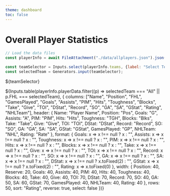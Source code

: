 ```yaml
---
theme: dashboard
toc: false
---
```


# Overall Player Statistics

```js
// Load the data files
const playerInfo = await FileAttachment("./data/allplayers.json").json();

const teamSelector = Inputs.select(playerInfo.teams, {label: "Select Team:"});
const selectedTeam = Generators.input(teamSelector);
```

${teamSelector}

<div class="tab-content">
${Inputs.table(playerInfo.playerData.filter((p) => selectedTeam === "All" || p.FHL === selectedTeam), {
    columns: ["Name", "Position", "FHL", "GamesPlayed", "Goals", "Assists", "PIM", "Hits", "Toughness", "Blocks", "Take", "Give", "TOI", "DStat", "Record", "SO", "GA", "SA", "GStat", "Rating", "NHLTeam"],
    header: {
    Name: "Player Name",
    Position: "Pos",
    Goals: "G",
    Assists: "A",
    PIM: "PIM",
    Hits: "Hits",
    Toughness: "TGH",
    Blocks: "Blks",
    Take: "Take",
    Give: "Give",
    TOI: "TOI",
    DStat: "DStat",
    Record: "Record",
    SO: "SO",
    GA: "GA",
    SA: "SA",
    GStat: "GStat", 
    GamesPlayed: "GP",
    NHLTeam: "NHL",
    Rating: "Rate"
    },
    format: {
    Goals: x => x !== null ? x : "",
    Assists: x => x !== null ? x : "",
    Toughness: x => x !== null ? x : "",
    PIM: x => x !== null ? x : "",
    Hits:  x => x !== null ? x : "",
    Blocks:  x => x !== null ? x : "",
    Take:  x => x !== null ? x : "",
    Give:  x => x !== null ? x : "",
    TOI:  x => x !== null ? x : "",
    Record:   x => x !== null ? x : "",
    SO:  x => x !== null ? x : "",
    GA:  x => x !== null ? x : "",
    SA:  x => x !== null ? x : "",
    DStat: x => x !== null ? x.toFixed(2) : "",
    GStat: x => x !== null ? x.toFixed(2) : "",
    Rating: x => x.toFixed(0)
    },
    width: {
    Position: 40,
    Reserve: 20,
    Goals: 40,
    Assists: 40,
    PIM: 40,
    Hits: 40,
    Toughness: 40,
    Blocks: 40,
    Take: 40,
    Give: 40,
    TOI: 70,
    DStat: 70,
    Record: 70,
    SO: 40,
    GA: 50,
    SA: 60,
    GStat: 70,
    GamesPlayed: 40,
    NHLTeam: 40,
    Rating: 40
    },
    rows: 50,
    sort: "Rating",
    reverse: true,
    select: false
})}
</div>

